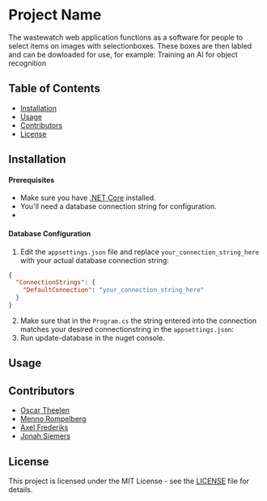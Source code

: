 # Project Name

The wastewatch web application functions as a software for people to select items on images with selectionboxes. These boxes are then labled and can be dowloaded for use, for example: Training an AI for object recognition

## Table of Contents

- [Installation](#installation)
- [Usage](#usage)
- [Contributors](#contributors)
- [License](#license)

## Installation

#### Prerequisites

- Make sure you have [.NET Core](https://dotnet.microsoft.com/en-us/download) installed.
- You'll need a database connection string for configuration.
- 
#### Database Configuration

1. Edit the `appsettings.json` file and replace `your_connection_string_here` with your actual database connection string:

```json
{
  "ConnectionStrings": {
    "DefaultConnection": "your_connection_string_here"
  }
}
```
2. Make sure that in the `Program.cs` the string entered into the connection matches your desired connectionstring in the `appsettings.json`:
3. Run update-database in the nuget console.


## Usage



## Contributors
- [Oscar Theelen](https://github.com/Ozziehman)
- [Menno Rompelberg](https://github.com/MasterDisaster7)
- [Axel Frederiks](https://github.com/ProgrammerGhostPrK)
- [Jonah Siemers](https://github.com/Doomayy)

## License

This project is licensed under the MIT License - see the [LICENSE](LICENSE) file for details.
